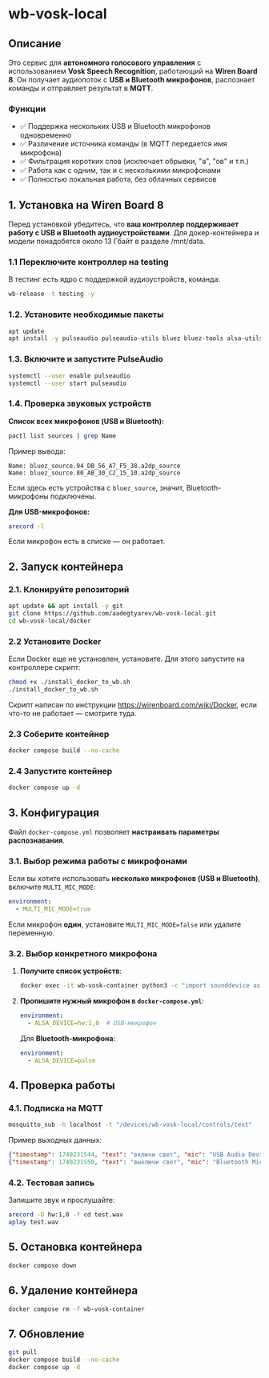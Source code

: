# wb-vosk-local

## Описание
Это сервис для **автономного голосового управления** с использованием **Vosk Speech Recognition**, работающий на **Wiren Board 8**.
Он получает аудиопоток с **USB и Bluetooth микрофонов**, распознает команды и отправляет результат в **MQTT**.

### Функции
- ✅ Поддержка нескольких USB и Bluetooth микрофонов одновременно
- ✅ Различение источника команды (в MQTT передается имя микрофона)
- ✅ Фильтрация коротких слов (исключает обрывки, "а", "ов" и т.п.)
- ✅ Работа как с одним, так и с несколькими микрофонами
- ✅ Полностью локальная работа, без облачных сервисов


## 1. Установка на Wiren Board 8
Перед установкой убедитесь, что **ваш контроллер поддерживает работу с USB и Bluetooth аудиоустройствами**. Для докер-контейнера и модели понадобятся около 13 Гбайт в разделе /mnt/data.

### 1.1 Переключите контроллер на testing

В тестинг есть ядро с поддержкой аудиоустройств, команда:
```bash
wb-release -t testing -y
```

### 1.2. Установите необходимые пакеты
```bash
apt update
apt install -y pulseaudio pulseaudio-utils bluez bluez-tools alsa-utils
```

### 1.3. Включите и запустите PulseAudio
```bash
systemctl --user enable pulseaudio
systemctl --user start pulseaudio
```

### 1.4. Проверка звуковых устройств
**Список всех микрофонов (USB и Bluetooth):**
```bash
pactl list sources | grep Name
```
Пример вывода:
```
Name: bluez_source.94_DB_56_A7_F5_38.a2dp_source
Name: bluez_source.80_AB_30_C2_15_10.a2dp_source
```
Если здесь есть устройства с `bluez_source`, значит, Bluetooth-микрофоны подключены.

**Для USB-микрофонов:**
```bash
arecord -l
```
Если микрофон есть в списке — он работает.


## 2. Запуск контейнера
### 2.1. Клонируйте репозиторий
```bash
apt update && apt install -y git
git clone https://github.com/aadegtyarev/wb-vosk-local.git
cd wb-vosk-local/docker
```

### 2.2 Установите Docker
Если Docker еще не установлен, установите. Для этого запустите на контроллере скрипт:

```bash
chmod +x ./install_docker_to_wb.sh
./install_docker_to_wb.sh
```

Скрипт написан по инструкции https://wirenboard.com/wiki/Docker, если что-то не работает — смотрите туда.

### 2.3 Соберите контейнер
```bash
docker compose build --no-cache
```

### 2.4 Запустите контейнер
```bash
docker compose up -d
```


## 3. Конфигурация
Файл `docker-compose.yml` позволяет **настраивать параметры распознавания**.

### 3.1. Выбор режима работы с микрофонами
Если вы хотите использовать **несколько микрофонов (USB и Bluetooth)**, включите `MULTI_MIC_MODE`:
```yaml
environment:
  - MULTI_MIC_MODE=true
```
Если микрофон **один**, установите `MULTI_MIC_MODE=false` или удалите переменную.

### 3.2. Выбор конкретного микрофона
1. **Получите список устройств**:
   ```bash
   docker exec -it wb-vosk-container python3 -c "import sounddevice as sd; print(sd.query_devices())"
   ```
2. **Пропишите нужный микрофон в `docker-compose.yml`**:
   ```yaml
   environment:
     - ALSA_DEVICE=hw:1,0  # USB-микрофон
   ```
   Для **Bluetooth-микрофона**:
   ```yaml
   environment:
     - ALSA_DEVICE=pulse
   ```


## 4. Проверка работы
### 4.1. Подписка на MQTT
```bash
mosquitto_sub -h localhost -t "/devices/wb-vosk-local/controls/text"
```
Пример выходных данных:
```json
{"timestamp": 1740231544, "text": "включи свет", "mic": "USB Audio Device (hw:1,0)"}
{"timestamp": 1740231550, "text": "выключи свет", "mic": "Bluetooth Mic - Sony WH-1000XM4"}
```

### 4.2. Тестовая запись
Запишите звук и прослушайте:
```bash
arecord -D hw:1,0 -f cd test.wav
aplay test.wav
```


## 5. Остановка контейнера
```bash
docker compose down
```

## 6. Удаление контейнера
```bash
docker compose rm -f wb-vosk-container
```

## 7. Обновление
```bash
git pull
docker compose build --no-cache
docker compose up -d
```
